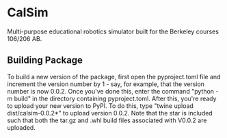 # CalSim
Multi-purpose educational robotics simulator built for the Berkeley courses 106/206 AB.

## Building Package
To build a new version of the package, first open the pyproject.toml file and increment the version number by 1 - say, for example, that the version number is now 0.0.2. Once you've done this, enter the command "python -m build" in the directory containing pyproject.toml. After this, you're ready to upload your new version to PyPI. To do this, type "twine upload dist/calsim-0.0.2*" to upload version 0.0.2. Note that the star is included such that both the tar.gz and .whl build files associated with V0.0.2 are uploaded.
